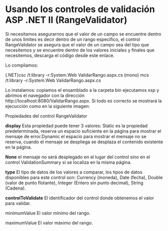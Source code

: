 # Usando los controles de validación ASP .NET II (RangeValidator)

Si necesitamos asegurarnos que el valor de un campo se encuentre dentro de unos limites es decir dentro de un rango especifico, el control RangeValidator se asegura que el valor de un campo sea del tipo que necesitemos y se encuentre dentro de los valores iniciales y finales que necesitemos, descarga el código desde este enlace.


Lo compilamos:

(.NET)csc /t:library -r:System.Web ValidarRango.aspx.cs
(mono) mcs /t:library -r:System.Web ValidarRango.aspx.cs

Lo instalamos: copiamos el ensamblado a la carpeta bin ejecutamos xsp y abrimos el navegador con la dirección http://localhost:8080/ValidarRango.aspx.
Si todo es correcto se mostrará la ejecucción como en la siguiente imagen:

Propiedades del control RangeValidator

<b>display</b> Esta propiedad puede tener 3 valores: Static es la propiedad predeterminada, reserva un espacio suficiente en la página para mostrar el mensaje de error.Dynamic el espacio para mostrar el mensaje no se reserva, cuando el mensaje se despliega se desplaza el contenido existente en la página. 

<b>None</b> el mensaje no será desplegado en el lugar del control sino en el control ValidationSummary si se localiza en la misma página.

<b>type</b> El tipo de datos de los valores a comparar, los tipos de datos disponibles para este control son: Currency (moneda), Date (fecha), Double (valor de punto flotante), Integer (Entero sin punto decimal), String (Cadena).

<b>controlToValidate</b> El identificador del control donde obtenemos el valor para validar.

minimumValue El valor mínimo del rango.

maximumValue El valor máximo del rango.
